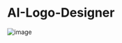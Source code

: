 # AI-Logo-Designer

![image](https://github.com/user-attachments/assets/4fb5943a-0bdf-44bf-8012-54811679891a)
